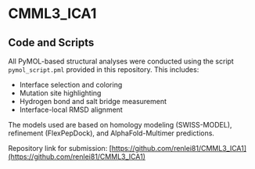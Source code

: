 # CMML3_ICA1
## Code and Scripts

All PyMOL-based structural analyses were conducted using the script `pymol_script.pml` provided in this repository. This includes:

- Interface selection and coloring
- Mutation site highlighting
- Hydrogen bond and salt bridge measurement
- Interface-local RMSD alignment

The models used are based on homology modeling (SWISS-MODEL), refinement (FlexPepDock), and AlphaFold-Multimer predictions.

Repository link for submission: [https://github.com/renlei81/CMML3_ICA1](https://github.com/renlei81/CMML3_ICA1)
